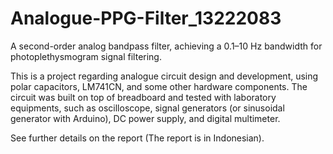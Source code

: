 # Analogue-PPG-Filter_13222083
A second-order analog bandpass filter, achieving a 0.1–10 Hz bandwidth for photoplethysmogram signal filtering.

This is a project regarding analogue circuit design and development, using polar capacitors, LM741CN, and some other hardware components. The circuit was built on top of breadboard and tested with laboratory equipments, such as oscilloscope, signal generators (or sinusoidal generator with Arduino), DC power supply, and digital multimeter.

See further details on the report (The report is in Indonesian).